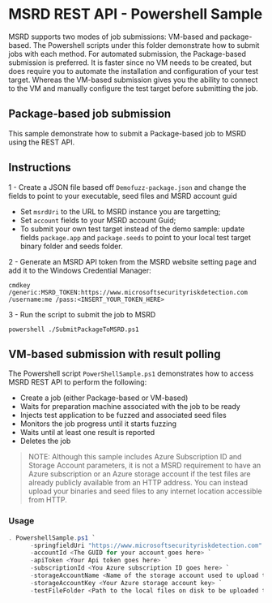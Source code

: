 # MSRD REST API - Powershell Sample

MSRD supports two modes of job submissions: VM-based and package-based.
The Powershell scripts under this folder demonstrate how to submit jobs with each method.
For automated submission, the Package-based submission is preferred.
It is faster since no VM needs to be created, but does require you to automate
the installation and configuration of your test target.
Whereas the VM-based submission gives you the ability to connect to the VM and manually configure the test target before submitting the job.

## Package-based job submission

This sample demonstrate how to submit a Package-based job to MSRD using the REST API.

## Instructions

1 - Create a JSON file based off `Demofuzz-package.json` and change the fields to point to your executable, seed files and MSRD account guid

- Set `msrdUri` to the URL to MSRD instance you are targetting;
- Set `account` fields to your MSRD account Guid;
- To submit your own test target instead of the demo sample: update fields `package.app` and `package.seeds` to point to your local test target binary folder and seeds folder.

2 - Generate an MSRD API token from the MSRD website setting page
    and add it to the Windows Credential Manager:

```batch
cmdkey /generic:MSRD_TOKEN:https://www.microsoftsecurityriskdetection.com /username:me /pass:<INSERT_YOUR_TOKEN_HERE>
```

3 - Run the script to submit the job to MSRD

```batch
powershell ./SubmitPackageToMSRD.ps1
```

## VM-based submission with result polling

The Powershell script `PowerShellSample.ps1` demonstrates how to access MSRD REST API
to perform the following:

- Create a job (either Package-based or VM-based)
- Waits for preparation machine associated with the job to be ready
- Injects test application to be fuzzed and associated seed files
- Monitors the job progress until it starts fuzzing
- Waits until at least one result is reported
- Deletes the job

> NOTE: Although this sample includes Azure Subscription ID and Storage Account parameters,
it is not a MSRD requirement to have an Azure subscription or an Azure storage account
if the test files are already publicly available from an HTTP address.
You can instead upload your binaries and seed files to any internet location accessible from HTTP.

### Usage

```powershell
. PowershellSample.ps1 `
      -springfieldUri "https://www.microsoftsecurityriskdetection.com" `
      -accountId <The GUID for your account goes here> `
      -apiToken <Your Api token goes here> `
      -subscriptionId <You Azure subscription ID goes here> `
      -storageAccountName <Name of the storage account used to upload the test driver> `
      -storageAccountKey <Your Azure storage account key> `
      -testFileFolder <Path to the local files on disk to be uploaded to the storage account and eventually the VM> `
```

